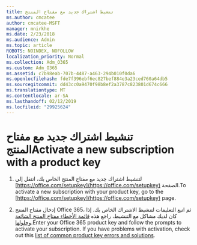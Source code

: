 ```yaml
---
title: تنشيط اشتراك جديد مع مفتاح المنتج
ms.author: cmcatee
author: cmcatee-MSFT
manager: mnirkhe
ms.date: 2/23/2018
ms.audience: Admin
ms.topic: article
ROBOTS: NOINDEX, NOFOLLOW
localization_priority: Normal
ms.collection: Adm_O365
ms.custom: Adm_O365
ms.assetid: c7b98eab-707b-4487-a463-294b010f0da6
ms.openlocfilehash: fde7f396ebf6ec827bef884e3a23ced760a64db5
ms.sourcegitcommit: dd43cc0a9470f98b8ef2a3787c823801d674c666
ms.translationtype: MT
ms.contentlocale: ar-SA
ms.lasthandoff: 02/12/2019
ms.locfileid: "29925624"
---
```

# <a name="activate-a-new-subscription-with-a-product-key"></a><span data-ttu-id="d974a-102">تنشيط اشتراك جديد مع مفتاح المنتج</span><span class="sxs-lookup"><span data-stu-id="d974a-102">Activate a new subscription with a product key</span></span>

1. <span data-ttu-id="d974a-103">لتنشيط اشتراك جديد مع مفتاح المنتج الخاص بك، انتقل إلى [https://office.com/setupkey](https://office.com/setupkey) الصفحة.</span><span class="sxs-lookup"><span data-stu-id="d974a-103">To activate a new subscription with your product key, go to the [https://office.com/setupkey](https://office.com/setupkey) page.</span></span> 
    
2. <span data-ttu-id="d974a-p101">إدخال مفتاح المنتج Office 365، ثم اتبع التعليمات لتنشيط الاشتراك الخاص بك. إذا كان لديك مشاكل مع التنشيط، راجع هذه [قائمة الأخطاء مفتاح المنتج الشائعة وحلولها](https://support.office.com/article/88d337ab-e7b1-43eb-a25e-7d6204e91099).</span><span class="sxs-lookup"><span data-stu-id="d974a-p101">Enter your Office 365 product key and follow the prompts to activate your subscription. If you have problems with activation, check out this [list of common product key errors and solutions](https://support.office.com/article/88d337ab-e7b1-43eb-a25e-7d6204e91099).</span></span>
    

